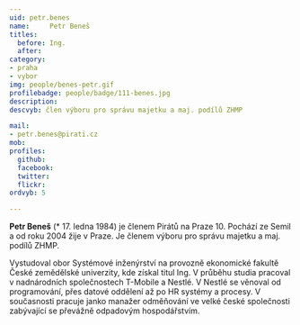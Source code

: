 ```yaml
---
uid: petr.benes
name:     Petr Beneš 
titles:
  before: Ing. 
  after:
category: 
- praha
- vybor
img: people/benes-petr.gif
profilebadge: people/badge/111-benes.jpg
description: 
descvyb: člen výboru pro správu majetku a maj. podílů ZHMP

mail:
- petr.benes@pirati.cz
mob: 
profiles:
  github:       
  facebook:    
  twitter: 		  
  flickr:		  
ordvyb: 5

---
```


**Petr Beneš** (* 17. ledna 1984) je členem Pirátů na Praze 10. Pochází ze Semil a od roku 2004 žije v Praze. Je členem výboru pro správu majetku a maj. podílů ZHMP.

Vystudoval obor Systémové inženýrství na provozně ekonomické fakultě České zemědělské univerzity, kde získal titul Ing. V průběhu studia pracoval v nadnárodních společnostech T-Mobile a Nestlé. V Nestlé se věnoval od programování, přes datové oddělení až po HR systémy a procesy. V současnosti pracuje janko manažer odměňování ve velké české společnosti zabývající se převážně odpadovým hospodářstvím.